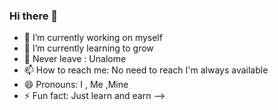 ### Hi there 👋
- 🔭 I’m currently working on myself
- 🌱 I’m currently learning to grow
- 💬 Never leave : Unalome 
- 📫 How to reach me: No need to reach I'm always available
- 😄 Pronouns: I , Me ,Mine
- ⚡ Fun fact: Just learn and earn
-->
